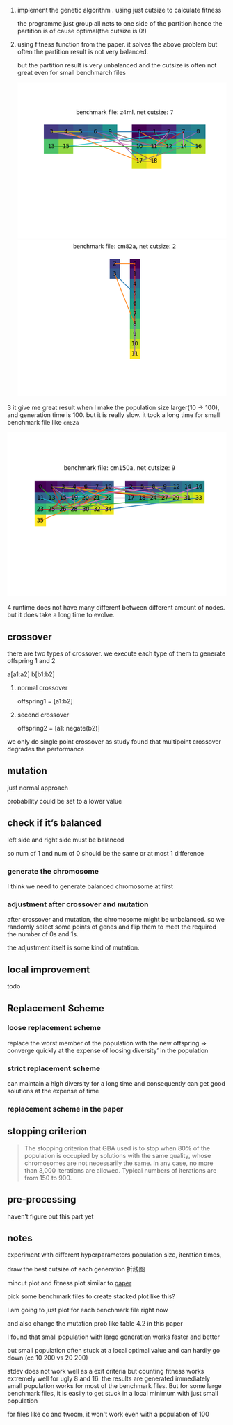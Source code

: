 1. implement the genetic algorithm . using just cutsize to calculate fitness

   the programme just group all nets to one side of the partition hence the partition is of cause optimal(the cutsize is 0!)

2. using fitness function from the paper. it solves the above problem but often the partition result is not very balanced.

   but the partition result is very unbalanced and the cutsize is often not great even for small benchmarch files

   ![z4ml](report_draft.assets/z4ml.png)![cm82a](report_draft.assets/cm82a.png)

3 it give me great result when I make the population size larger(10 -> 100), and generation time is 100. but it is really slow. it took a long time for small benchmark file like `cm82a`

![cm82a](report_draft.assets/cm150a.png)

4 runtime does not have many different between different amount of nodes. but it does take a long time to evolve.



## crossover

there are two types of crossover. we execute each type of them to generate offspring 1 and 2

a[a1:a2] b[b1:b2]

1. normal crossover 

   offspring1 = [a1:b2]

2. second crossover

   offspring2 = [a1: negate(b2)]

we only do single point crossover as study found that multipoint crossover degrades the performance

## mutation

just normal approach

probability could be set to a lower value



## check if it’s balanced

left side and right side must be balanced

so num of 1 and num of 0 should be the same or at most 1 difference

### generate the chromosome

I think we need to generate balanced chromosome at first

### adjustment after crossover and mutation

after crossover and mutation, the chromosome might be unbalanced. so  we randomly select some points of genes and flip them to meet the required the number of 0s and 1s.

the adjustment itself is some kind of mutation.

## local improvement

todo

## Replacement Scheme

### loose replacement scheme

replace the worst member of the  population with the new offspring => converge  quickly at the expense of loosing diversity’ in the population

### strict replacement scheme

can maintain a high diversity for a long time and consequently can get good solutions at the expense of time

### replacement scheme in the paper

## stopping criterion

> The stopping criterion that GBA used  is to stop when 80% of the population is occupied by solutions with the same quality, whose chromosomes are not  necessarily the same. In any case, no more than 3,000 iterations are allowed. Typical numbers of iterations are from  150 to 900.



## pre-processing

haven’t figure out this part yet



## notes

experiment with different hyperparameters population size, iteration times,

draw the best cutsize of each generation 折线图

mincut plot and fitness plot similar to [paper](http://www.ijcee.org/papers/136.pdf)

pick some benchmark files to create stacked plot like this?

I am going to just plot for each benchmark file right now



and also change the mutation prob like table 4.2 in this paper


I found that small population with large generation works faster and better

but small population often stuck at a local optimal value and can hardly go down (cc 10 200 vs 20 200)

stdev does not work well as a exit criteria
but counting fitness works extremely well for ugly 8 and 16. the results are generated immediately
small population works for most of the benchmark files. But for some large benchmark files, it is easily to get stuck in a local minimum with just small population

for files like cc and twocm, it won't work even with a population of 100